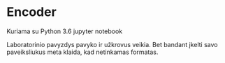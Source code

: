 # Encoder

Kuriama su Python 3.6 jupyter notebook

Laboratorinio pavyzdys pavyko ir užkrovus veikia.
Bet bandant įkelti savo paveiksliukus meta klaida, kad netinkamas formatas.
